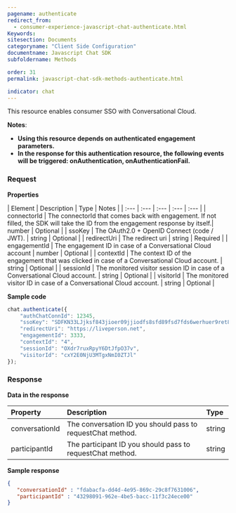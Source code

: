 ```yaml
---
pagename: authenticate
redirect_from:
  - consumer-experience-javascript-chat-authenticate.html
Keywords:
sitesection: Documents
categoryname: "Client Side Configuration"
documentname: Javascript Chat SDK
subfoldername: Methods

order: 31
permalink: javascript-chat-sdk-methods-authenticate.html

indicator: chat
---
```


This resource enables consumer SSO with Conversational Cloud.


**Notes**:

- **Using this resource depends on authenticated engagement parameters.**
- **In the response for this authentication resource, the following events will be triggered: onAuthentication, onAuthenticationFail.**

### Request

**Properties**

| Element | Description | Type | Notes |
| :--- | :--- | :--- | :--- | :--- |
| connectorId | The connectorId that comes back with engagement. If not filled, the SDK will take the ID from the engagement response by itself.| number | Optional |
| ssoKey | The OAuth2.0 + OpenID Connect (code / JWT). | string | Optional |
| redirectUri   | The redirect uri | string | Required |
| engagementId  | The engagement ID in case of a Conversational Cloud account | number | Optional |
| contextId | The context ID of the engagement that was clicked in case of a Conversational Cloud account. | string | Optional |
| sessionId |  The monitored visitor session ID in case of a Conversational Cloud account. | string | Optional |
| visitorId | The monitored visitor ID in case of a Conversational Cloud account. | string | Optional |

**Sample code**


```javascript
chat.authenticate({
    "authChatConnId": 12345,
    "ssoKey": "SDFKN33LJjksf843jioer09jjiodfs8sfd89fsd7fds6werhuer9ret8h",
    "redirectUri": "https://liveperson.net",
    "engagementId": 3333,
    "contextId": "4",
    "sessionId": "OXdr7ruxRpyY6DtJfpO37v",
    "visitorId": "cxY2E0NjU3MTgxNmI0ZTJl"
});
```

### Response

**Data in the response**

| Property  | Description | Type |
| :--- | :--- | :--- |
| conversationId | The conversation ID you should pass to requestChat method. | string |
| participantId | The participant ID you should pass to requestChat method. | string |


**Sample response**

```json
{
   "conversationId" : "fdabacfa-dd4d-4e95-869c-29c8f7631006",
   "participantId" : "43298091-962e-4be5-bacc-11f3c24ece00"
}
```

